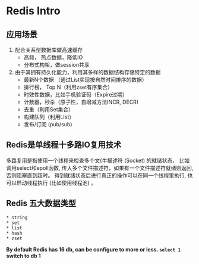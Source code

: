 # Redis Intro
## 应用场景

1. 配合关系型数据库做高速缓存
    * 高频， 热点数据，降低IO
    * 分布式构架，做session共享
2. 由于其拥有持久化能力，利用其多样的数据结构存储特定的数据
    * 最新N个数据 （通过List实现按自然时间排序的数据）
    * 排行榜， Top N（利用zset有序集合）
    * 时效性数据，比如手机验证码（Expire过期）
    * 计数器，秒杀（原子性，自增减方法INCR, DECR)
    * 去重（利用Set集合）
    * 构建队列（利用LIst）
    * 发布/订阅 (pub/sub)


## Redis是单线程十多路IO复用技术

多路复用是指使用一个线程来检查多个文{牛描述符 (Socket) 的就绪状态， 比如调用select和epoll函数, 传入多个文件描述符，如果有一个文件描述符就绪则返回, 否则阻塞直到超时。 得到就绪状态后进行真正的操作可以在同一个线程里执行, 也可以启动线程执行 (比如使用线程池) 。


## Redis 五大数据类型

	* string 
	* set
	* list
	* hash
	* zset


**By default Redis has 16 db, can be configure to more or less.
`select 1` switch to db 1**
